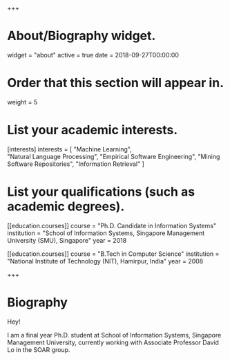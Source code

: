 +++
# About/Biography widget.
widget = "about"
active = true
date = 2018-09-27T00:00:00

# Order that this section will appear in.
weight = 5

# List your academic interests.
[interests]
  interests = [
     "Machine Learning",   
    "Natural Language Processing",
    "Empirical Software Engineering",
    "Mining Software Repositories",
    "Information Retrieval"
      ]

# List your qualifications (such as academic degrees).
[[education.courses]]
  course = "Ph.D. Candidate in Information Systems"
  institution = "School of Information Systems, Singapore Management University (SMU), Singapore"
  year = 2018

[[education.courses]]
  course = "B.Tech in Computer Science"
  institution = "National Institute of Technology (NIT), Hamirpur, India"
  year = 2008
 
+++

# Biography

Hey!

I am a final year Ph.D. student at School of Information Systems, Singapore Management University, currently working with Associate Professor David Lo in the SOAR group.